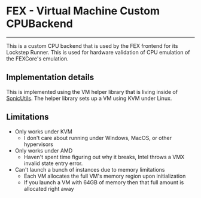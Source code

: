 # FEX - Virtual Machine Custom CPUBackend
---
This is a custom CPU backend that is used by the FEX frontend for its Lockstep Runner.
This is used for hardware validation of CPU emulation of the FEXCore's emulation.

## Implementation details
This is implemented using the VM helper library that is living inside of [SonicUtils](https://github.com/Sonicadvance1/SonicUtils).
The helper library sets up a VM using KVM under Linux. 

## Limitations
* Only works under KVM
  * I don't care about running under Windows, MacOS, or other hypervisors
* Only works under AMD
  * Haven't spent time figuring out why it breaks, Intel throws a VMX invalid state entry error.
* Can't launch a bunch of instances due to memory limitations
  * Each VM allocates the full VM's memory region upon initialization
  * If you launch a VM with 64GB of memory then that full amount is allocated right away
